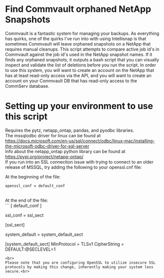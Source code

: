 # Find Commvault orphaned NetApp Snapshots

Commvault is a fantastic system for managing your backups.  As everything has quirks, one of the quirks I've run into with using Intellisnap
is that sometimes Commvault will leave orphaned snapshots on a NetApp that requires manual cleanups.  This script attempts to compare active
job id's in Commvault against the job id's used in the NetApp snapshot names.  If it finds any orphaned snapshots, it outputs a bash script
that you can visually inspect and validate the list of deletions before you run the script.  In order to use this system, you will want to
create an account on the NetApp that has at least read-only access via the API, and you will want to create an account on your Commvault DB
that has read-only access to the CommServ database.<br>

# Setting up your environment to use this script

Requires the pytz, netapp_ontap, pandas, and pyodbc libraries.<br>
The mssqlodbc driver for linux can be found at https://docs.microsoft.com/en-us/sql/connect/odbc/linux-mac/installing-the-microsoft-odbc-driver-for-sql-server<br>
Info about the netapp_ontap python library can be found at https://pypi.org/project/netapp-ontap/<br>
If you run into an SSL connection issue with trying to connect to an older release of MSSQL, try adding the following to your openssl.cnf file:<br>

At the beginning of the file:<br>
```
openssl_conf = default_conf
```
<br>
At the end of the file:<br>
```
[ default_conf ]

ssl_conf = ssl_sect

[ssl_sect]

system_default = system_default_sect

[system_default_sect]
MinProtocol = TLSv1
CipherString = DEFAULT:@SECLEVEL=1
```
<br>
Please note that you are configuring OpenSSL to utilize insecure SSL protocols by making this change, inherently making your system less secure.<br>